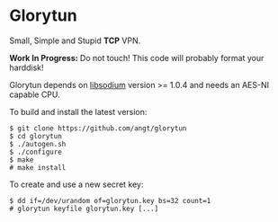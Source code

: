 # Glorytun

Small, Simple and Stupid **TCP** VPN.

**Work In Progress:** Do not touch! This code will probably format your harddisk!

Glorytun depends on [libsodium](https://github.com/jedisct1/libsodium) version >= 1.0.4
and needs an AES-NI capable CPU.

To build and install the latest version:

    $ git clone https://github.com/angt/glorytun
    $ cd glorytun
    $ ./autogen.sh
    $ ./configure
    $ make
    # make install

To create and use a new secret key:

    $ dd if=/dev/urandom of=glorytun.key bs=32 count=1
    # glorytun keyfile glorytun.key [...]
